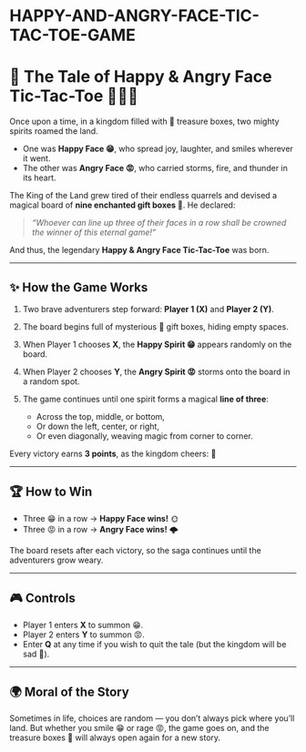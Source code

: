 # HAPPY-AND-ANGRY-FACE-TIC-TAC-TOE-GAME

# 🌟 The Tale of Happy & Angry Face Tic-Tac-Toe 🎁😁😡

Once upon a time, in a kingdom filled with 🎁 treasure boxes, two mighty spirits roamed the land.

* One was **Happy Face 😁**, who spread joy, laughter, and smiles wherever it went.
* The other was **Angry Face 😡**, who carried storms, fire, and thunder in its heart.

The King of the Land grew tired of their endless quarrels and devised a magical board of **nine enchanted gift boxes 🎁**. He declared:

> *“Whoever can line up three of their faces in a row shall be crowned the winner of this eternal game!”*

And thus, the legendary **Happy & Angry Face Tic-Tac-Toe** was born.

---

## ✨ How the Game Works

1. Two brave adventurers step forward: **Player 1 (X)** and **Player 2 (Y)**.
2. The board begins full of mysterious 🎁 gift boxes, hiding empty spaces.
3. When Player 1 chooses **X**, the **Happy Spirit 😁** appears randomly on the board.
4. When Player 2 chooses **Y**, the **Angry Spirit 😡** storms onto the board in a random spot.
5. The game continues until one spirit forms a magical **line of three**:

   * Across the top, middle, or bottom,
   * Or down the left, center, or right,
   * Or even diagonally, weaving magic from corner to corner.

Every victory earns **3 points**, as the kingdom cheers: 🎉

---

## 🏆 How to Win

* Three 😁 in a row → **Happy Face wins!** 🌞
* Three 😡 in a row → **Angry Face wins!** 🌩️

The board resets after each victory, so the saga continues until the adventurers grow weary.

---

## 🎮 Controls

* Player 1 enters **X** to summon 😁.
* Player 2 enters **Y** to summon 😡.
* Enter **Q** at any time if you wish to quit the tale (but the kingdom will be sad 👋).

---

## 🌍 Moral of the Story

Sometimes in life, choices are random — you don’t always pick where you’ll land. But whether you smile 😁 or rage 😡, the game goes on, and the treasure boxes 🎁 will always open again for a new story.
